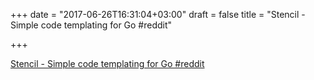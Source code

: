 +++
date = "2017-06-26T16:31:04+03:00"
draft = false
title = "Stencil - Simple code templating for Go  #reddit"

+++

<p><a href="https://t.co/eiKh8BdilA">Stencil - Simple code templating for Go  #reddit</a></p>